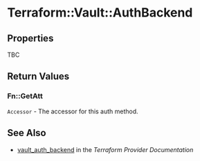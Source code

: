 # Terraform::Vault::AuthBackend



## Properties

TBC

## Return Values

### Fn::GetAtt

`Accessor` - The accessor for this auth method.

## See Also

* [vault_auth_backend](https://www.terraform.io/docs/providers/vault/r/auth_backend.html) in the _Terraform Provider Documentation_